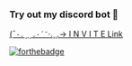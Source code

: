 ### Try out my discord bot 🤖

[(¯`·.¸¸.·´¯`·.¸¸.-> I N V I T E  Link ](https://discordapp.com/oauth2/authorize?client_id=731482706432491551&permissions=8&scope=bot)

[![forthebadge](https://forthebadge.com/images/badges/made-with-javascript.svg)](https://forthebadge.com)
